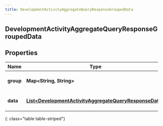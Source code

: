 ```yaml
---
title: DevelopmentActivityAggregateQueryResponseGroupedData
---
```


## DevelopmentActivityAggregateQueryResponseGroupedData

## Properties

| Name      | Type                                                                                                                                   | Description                    | Notes      |
| --------- | -------------------------------------------------------------------------------------------------------------------------------------- | ------------------------------ | ---------- |
| **group** | <!----><!---->**Map&lt;String, String&gt;**<!---->                                                                                     | The group values for this data | [optional] |
| **data**  | <!----><!---->[**List&lt;DevelopmentActivityAggregateQueryResponseData&gt;**](DevelopmentActivityAggregateQueryResponseData.md)<!----> | The metrics in this group      | [optional] |

{: class="table table-striped"}
